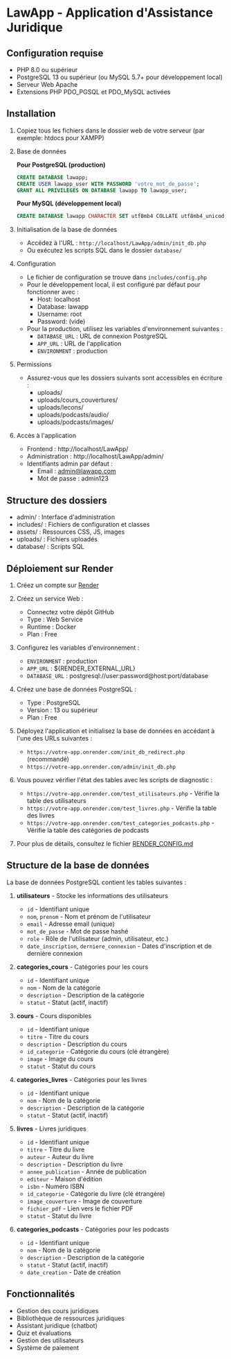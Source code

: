 # LawApp - Application d'Assistance Juridique

## Configuration requise
- PHP 8.0 ou supérieur
- PostgreSQL 13 ou supérieur (ou MySQL 5.7+ pour développement local)
- Serveur Web Apache
- Extensions PHP PDO_PGSQL et PDO_MySQL activées

## Installation

1. Copiez tous les fichiers dans le dossier web de votre serveur (par exemple: htdocs pour XAMPP)

2. Base de données

   **Pour PostgreSQL (production)**
   ```sql
   CREATE DATABASE lawapp;
   CREATE USER lawapp_user WITH PASSWORD 'votre_mot_de_passe';
   GRANT ALL PRIVILEGES ON DATABASE lawapp TO lawapp_user;
   ```

   **Pour MySQL (développement local)**

   ```sql
   CREATE DATABASE lawapp CHARACTER SET utf8mb4 COLLATE utf8mb4_unicode_ci;
   ```

3. Initialisation de la base de données
   - Accédez à l'URL : `http://localhost/LawApp/admin/init_db.php`
   - Ou exécutez les scripts SQL dans le dossier `database/`

4. Configuration
   - Le fichier de configuration se trouve dans `includes/config.php`
   - Pour le développement local, il est configuré par défaut pour fonctionner avec :
     - Host: localhost
     - Database: lawapp
     - Username: root
     - Password: (vide)
   - Pour la production, utilisez les variables d'environnement suivantes :
     - `DATABASE_URL` : URL de connexion PostgreSQL
     - `APP_URL` : URL de l'application
     - `ENVIRONMENT` : production

5. Permissions
   - Assurez-vous que les dossiers suivants sont accessibles en écriture :
     - uploads/
     - uploads/cours_couvertures/
     - uploads/lecons/
     - uploads/podcasts/audio/
     - uploads/podcasts/images/

6. Accès à l'application
   - Frontend : http://localhost/LawApp/
   - Administration : http://localhost/LawApp/admin/
   - Identifiants admin par défaut :
     - Email : admin@lawapp.com
     - Mot de passe : admin123

## Structure des dossiers
- admin/ : Interface d'administration
- includes/ : Fichiers de configuration et classes
- assets/ : Ressources CSS, JS, images
- uploads/ : Fichiers uploadés
- database/ : Scripts SQL

## Déploiement sur Render

1. Créez un compte sur [Render](https://render.com/)

2. Créez un service Web :
   - Connectez votre dépôt GitHub
   - Type : Web Service
   - Runtime : Docker
   - Plan : Free

3. Configurez les variables d'environnement :
   - `ENVIRONMENT` : production
   - `APP_URL` : ${RENDER_EXTERNAL_URL}
   - `DATABASE_URL` : postgresql://user:password@host:port/database

4. Créez une base de données PostgreSQL :
   - Type : PostgreSQL
   - Version : 13 ou supérieur
   - Plan : Free

5. Déployez l'application et initialisez la base de données en accédant à l'une des URLs suivantes :
   - `https://votre-app.onrender.com/init_db_redirect.php` (recommandé)
   - `https://votre-app.onrender.com/admin/init_db.php`

6. Vous pouvez vérifier l'état des tables avec les scripts de diagnostic :
   - `https://votre-app.onrender.com/test_utilisateurs.php` - Vérifie la table des utilisateurs
   - `https://votre-app.onrender.com/test_livres.php` - Vérifie la table des livres
   - `https://votre-app.onrender.com/test_categories_podcasts.php` - Vérifie la table des catégories de podcasts

7. Pour plus de détails, consultez le fichier [RENDER_CONFIG.md](RENDER_CONFIG.md)

## Structure de la base de données

La base de données PostgreSQL contient les tables suivantes :

1. **utilisateurs** - Stocke les informations des utilisateurs
   - `id` - Identifiant unique
   - `nom`, `prenom` - Nom et prénom de l'utilisateur
   - `email` - Adresse email (unique)
   - `mot_de_passe` - Mot de passe hashé
   - `role` - Rôle de l'utilisateur (admin, utilisateur, etc.)
   - `date_inscription`, `derniere_connexion` - Dates d'inscription et de dernière connexion

2. **categories_cours** - Catégories pour les cours
   - `id` - Identifiant unique
   - `nom` - Nom de la catégorie
   - `description` - Description de la catégorie
   - `statut` - Statut (actif, inactif)

3. **cours** - Cours disponibles
   - `id` - Identifiant unique
   - `titre` - Titre du cours
   - `description` - Description du cours
   - `id_categorie` - Catégorie du cours (clé étrangère)
   - `image` - Image du cours
   - `statut` - Statut du cours

4. **categories_livres** - Catégories pour les livres
   - `id` - Identifiant unique
   - `nom` - Nom de la catégorie
   - `description` - Description de la catégorie
   - `statut` - Statut (actif, inactif)

5. **livres** - Livres juridiques
   - `id` - Identifiant unique
   - `titre` - Titre du livre
   - `auteur` - Auteur du livre
   - `description` - Description du livre
   - `annee_publication` - Année de publication
   - `editeur` - Maison d'édition
   - `isbn` - Numéro ISBN
   - `id_categorie` - Catégorie du livre (clé étrangère)
   - `image_couverture` - Image de couverture
   - `fichier_pdf` - Lien vers le fichier PDF
   - `statut` - Statut du livre

6. **categories_podcasts** - Catégories pour les podcasts
   - `id` - Identifiant unique
   - `nom` - Nom de la catégorie
   - `description` - Description de la catégorie
   - `statut` - Statut (actif, inactif)
   - `date_creation` - Date de création

## Fonctionnalités
- Gestion des cours juridiques
- Bibliothèque de ressources juridiques
- Assistant juridique (chatbot)
- Quiz et évaluations
- Gestion des utilisateurs
- Système de paiement
